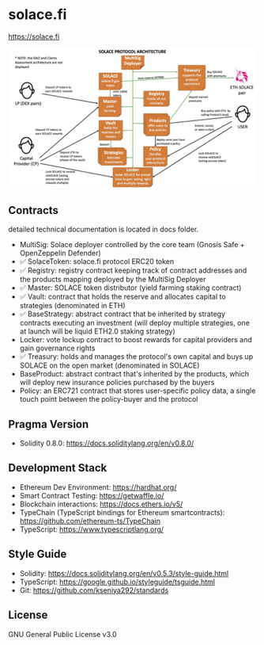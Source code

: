 # solace.fi
https://solace.fi

![architecture](tech-arch.jpg)

## Contracts
detailed technical documentation is located in docs folder.
* MultiSig: Solace deployer controlled by the core team (Gnosis Safe + OpenZeppelin Defender)
* :white_check_mark: SolaceToken: solace.fi protocol ERC20 token
* :white_check_mark: Registry: registry contract keeping track of contract addresses and the products mapping deployed by the MultiSig Deployer
* :white_check_mark: Master: SOLACE token distributor (yield farming staking contract)
* :white_check_mark: Vault: contract that holds the reserve and allocates capital to strategies (denominated in ETH)
* :white_check_mark: BaseStrategy: abstract contract that be inherited by strategy contracts executing an investment (will deploy multiple strategies, one at launch will be liquid ETH2.0 staking strategy)
* Locker: vote lockup contract to boost rewards for capital providers and gain governance rights
* :white_check_mark: Treasury: holds and manages the protocol's own capital and buys up SOLACE on the open market (denominated in SOLACE)
* BaseProduct: abstract contract that's inherited by the products, which will deploy new insurance policies purchased by the buyers
* Policy: an ERC721 contract that stores user-specific policy data, a single touch point between the policy-buyer and the protocol

## Pragma Version
* Solidity 0.8.0: https://docs.soliditylang.org/en/v0.8.0/

## Development Stack
* Ethereum Dev Environment: https://hardhat.org/
* Smart Contract Testing: https://getwaffle.io/
* Blockchain interactions: https://docs.ethers.io/v5/
* TypeChain (TypeScript bindings for Ethereum smartcontracts): https://github.com/ethereum-ts/TypeChain
* TypeScript: https://www.typescriptlang.org/

## Style Guide
* Solidity: https://docs.soliditylang.org/en/v0.5.3/style-guide.html
* TypeScript: https://google.github.io/styleguide/tsguide.html
* Git: https://github.com/kseniya292/standards

## License
GNU General Public License v3.0
